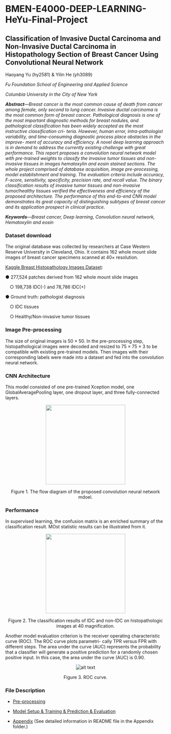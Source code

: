 # BMEN-E4000-DEEP-LEARNING-HeYu-Final-Project

## Classification of Invasive Ductal Carcinoma and Non-Invasive Ductal Carcinoma in Histopathology Section of Breast Cancer Using Convolutional Neural Network

Haoyang Yu (hy2581) & Yilin He (yh3089)

*Fu Foundation School of Engineering and Applied Science*

*Columbia University in the City of New York*

***Abstract***—*Breast cancer is the most common cause of death from cancer among female, only second to lung cancer. Invasive ductal carcinoma is the most common form of breast cancer. Pathological diagnosis is one of the most important diagnostic methods for breast nodules, and pathological classification has been widely accepted as the most instructive classification cri- teria. However, human error, intra-pathologist variability, and time-consuming diagnostic process place obstacles in the improve- ment of accuracy and efficiency. A novel deep learning approach is in demand to address the currently existing challenge with great performance. This report proposes a convolution neural network model with pre-trained weights to classify the invasive tumor tissues and non-invasive tissues in images hematoxylin and eosin stained sections. The whole project comprised of database acquisition, image pre-processing, model establishment and training. The evaluation criteria include accuracy, F-score, sensitivity, specificity, precision rate, and recall value. The binary classification results of invasive tumor tissues and non-invasive tumor/healthy tissues verified the effectiveness and efficiency of the proposed architecture. The performance of this end-to-end CNN model demonstrates its great capacity of distinguishing subtypes of breast cancer and its application prospect in clinical practice.*

***Keywords***—*Breast cancer, Deep learning, Convolution neural network, Hematoxylin and eosin*

### Dataset download
The original database was collected by researchers at Case Western Reserve University in Cleveland, Ohio. It contains 162 whole mount slide images of breast cancer specimens scanned at 40× resolution.

[Kaggle Breast Histopathology Images Dataset](https://www.kaggle.com/paultimothymooney/breast-histopathology-images):

● 277,524 patches derived from 162 whole mount slide images

&emsp;○ 198,738 IDC(-) and 78,786 IDC(+) 

● Ground truth: pathologist diagnosis

&emsp;○ IDC tissues

&emsp;○ Healthy/Non-invasive tumor tissues

### Image Pre-processing
The size of original images is 50 × 50. In the pre-processing step, histopathological images were decoded and resized to 75 × 75 × 3 to be compatible with existing pre-trained models. Then images with their corresponding labels were made into a dataset and fed into the convolution neural network.

### CNN Architecture
This model consisted of one pre-trained Xception model, one GlobalAveragePooling layer, one dropout layer, and three fully-connected layers. 

<div align=center><img src="https://github.com/YilinHHH/BMEN-E4000-DEEP-LEARNING-HeYu-Final-Project/blob/master/Figures/Flow%20Diagram.png" width = "250" div align=center />

Figure 1. The flow diagram of the proposed convolution neural network mdoel.

<div align=left>
  
### Performance
In supervised learning, the confusion matrix is an enriched summary of the classification result. MOst statistic results can be illustrated from it.

<div align=center><img src="https://github.com/YilinHHH/BMEN-E4000-DEEP-LEARNING-HeYu-Final-Project/blob/master/Figures/Result.png" width = "250" div align=center />


Figure 2. The classification results of IDC and non-IDC on histopathologic images at 40 magnification.

<div align=left>Another model evaluation criterion is the receiver operating characteristic curve (ROC). The ROC curve plots parametri- cally TPR versus FPR with different steps. The area under the curve (AUC) represents the probability that a classifier will generate a positive prediction for a randomly chosen positive input. In this case, the area under the curve (AUC) is 0.90.

<div align=center>
  
  ![alt text](https://github.com/YilinHHH/BMEN-E4000-DEEP-LEARNING-HeYu-Final-Project/blob/master/Figures/ROC.png)

Figure 3. ROC curve.

<div align=left>
  
  ### File Description
 - [Pre-processing](https://github.com/YilinHHH/BMEN-E4000-DEEP-LEARNING-HeYu-Final-Project/blob/master/Pre-pocessing.ipynb)
 
 - [Model Setup & Training & Prediction & Evaluation](https://github.com/YilinHHH/BMEN-E4000-DEEP-LEARNING-HeYu-Final-Project/blob/master/Training.ipynb)
 
 - [Appendix](https://github.com/YilinHHH/BMEN-E4000-DEEP-LEARNING-HeYu-Final-Project/tree/master/Appendix) (See detailed information in README file in the Appendix folder.)

